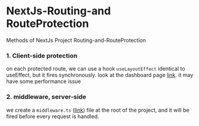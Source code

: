 
# NextJs-Routing-and RouteProtection
Methods of NextJs Project Routing-and-RouteProtection
### 1. Client-side protection

on each protected route, we can use a hook `useLayoutEffect` identical to useEffect, but it fires synchronously. look at the dashboard page [link](https://github.com/tans1/NextJs-Routing-and-RouteProtection/blob/master/src/app/dashboard/page.tsx). it may have some performance issue

### 2. middleware, server-side
 we create a `middleware.ts` ([link](https://github.com/tans1/NextJs-Routing-and-RouteProtection/blob/master/src/middleware.ts)) file at the root of the project, and 
    it will be fired before every request is handled.
